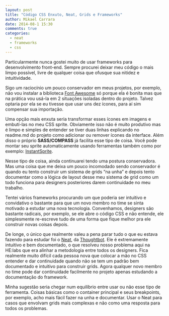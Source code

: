 ```yaml
---
layout: post
title: "Código CSS Enxuto, Neat, Grids e Frameworks"
author: Mikael Carrara
date: 2014-08-1 15:30
comments: true
categories:
  - neat
  - frameworks
  - css
---
```


Particularmente nunca gostei muito de usar frameworks para desenvolvimento front-end. Sempre procurei deixar meu código o mais limpo possível, livre de qualquer coisa que ofusque sua nitidez e intuitividade.

<!--more-->

Sigo um raciocínio um pouco conservador em meus projetos, por exemplo, não vou instalar a biblioteca [Font Awesome](http://fortawesome.github.io/Font-Awesome/) só porque ela é bonita mas que na prática vou usá-la em 2 situações isoladas dentro do projeto. Talvez optaria por ela se eu tivesse que usar uns dez ícones, para aí sim compensar sua importação.

Uma opção mais enxuta seria transformar esses ícones em imagens e embutí-las no meu CSS sprite. Obviamente isso não é muito produtivo mas é limpo e simples de entender se tiver duas linhas explicando no readme.md do projeto como adicionar ou remover ícones da interface. Além disso o próprio **SASS/COMPASS** já facilita esse tipo de coisa. Você pode montar seu sprite automaticamente usando ferramentas também como por exemplo: [InstantSprite](http://instantsprite.com/).

Nesse tipo de coisa, ainda continuarei tendo uma postura conservadora. Mas uma coisa que me deixa um pouco incomodado sendo conservador é quando eu tento construir um sistema de grids “na unha” e depois tento documentar como a lógica de layout desse meu sistema de grid como um todo funciona para designers posteriores darem continuidade no meu trabalho.

Tentei vários frameworks procurando um que poderia ser intuitivo e convidativo o bastante para que um novo membro no time se sinta motivado a estudar uma nova tecnologia. Convenhamos, designers são bastante radicais, por exemplo, se ele abre o código CSS e não entende, ele simplesmente re-escreve tudo de uma forma que fique melhor pra ele construir novas coisas depois. 

De longe, o único que realmente valeu a pena parar tudo o que eu estava fazendo para estudar foi o [Neat](http://neat.bourbon.io/), da [Thoughtbot](http://thoughtbot.com/). Ele é extremamente intuitivo e bem documentado, o que resolveu nosso problema aqui na HE:labs que era alinhar a metodologia entre todos os designers. Fica realmente muito difícil cada pessoa nova que colocar a mão no CSS entender e dar continuidade quando não se tem um padrão bem documentado e intuitivo  para construir grids. Agora qualquer novo membro no time pode dar continuidade facilmente no projeto apenas estudando a documentação do framework.

Minha sugestão seria chegar num equilíbrio entre usar ou não esse tipo de ferramenta. Coisas básicas como o container principal e seus breakpoints, por exemplo, acho mais fácil fazer na unha e documentar. Usar o Neat para casos que envolvam grids mais complexas e não como uma resposta para todos os problemas.
